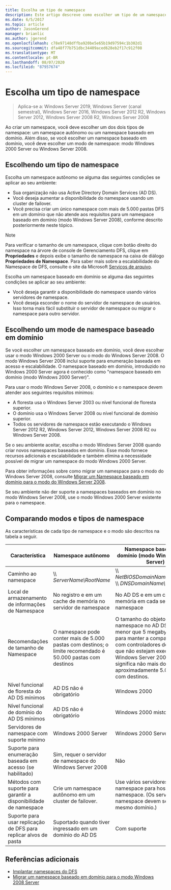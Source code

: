 ```yaml
---
title: Escolha um tipo de namespace
description: Este artigo descreve como escolher um tipo de um namespace.
ms.date: 6/5/2017
ms.topic: article
author: JasonGerend
manager: brianlic
ms.author: jgerend
ms.openlocfilehash: c78e97148dffba920be5e65b19d97594c1b302d1
ms.sourcegitcommit: dfa48f77b751dbc34409aced628eb2f17c912f08
ms.translationtype: MT
ms.contentlocale: pt-BR
ms.lasthandoff: 08/07/2020
ms.locfileid: "87957674"
---
```

# <a name="choose-a-namespace-type"></a>Escolha um tipo de namespace

> Aplica-se a: Windows Server 2019, Windows Server (canal semestral), Windows Server 2016, Windows Server 2012 R2, Windows Server 2012, Windows Server 2008 R2, Windows Server 2008

Ao criar um namespace, você deve escolher um dos dois tipos de namespace: um namespace autônomo ou um namespace baseado em domínio. Além disso, se você escolher um namespace baseado em domínio, você deve escolher um modo de namespace: modo Windows 2000 Server ou Windows Server 2008.

## <a name="choosing-a-namespace-type"></a>Escolhendo um tipo de namespace

Escolha um namespace autônomo se alguma das seguintes condições se aplicar ao seu ambiente:

-   Sua organização não usa Active Directory Domain Services (AD DS).
-   Você deseja aumentar a disponibilidade do namespace usando um cluster de failover.
-   Você precisa criar um único namespace com mais de 5.000 pastas DFS em um domínio que não atende aos requisitos para um namespace baseado em domínio (modo Windows Server 2008), conforme descrito posteriormente neste tópico.

> [!NOTE]
> Para verificar o tamanho de um namespace, clique com botão direito do namespace na árvore de console de Gerenciamento DFS, clique em **Propriedades** e depois exibe o tamanho de namespace na caixa de diálogo **Propriedades de Namespace**. Para saber mais sobre a escalabilidade do Namespace de DFS, consulte o site da Microsoft [Serviços de arquivo](/previous-versions/windows/it-pro/windows-server-2008-R2-and-2008/cc771548(v=ws.10)).

Escolha um namespace baseado em domínio se alguma das seguintes condições se aplicar ao seu ambiente:

-   Você deseja garantir a disponibilidade do namespace usando vários servidores de namespace.
-   Você deseja esconder o nome do servidor de namespace de usuários. Isso torna mais fácil substituir o servidor de namespace ou migrar o namespace para outro servidor.

## <a name="choosing-a-domain-based-namespace-mode"></a>Escolhendo um mode de namespace baseado em domínio

Se você escolher um namespace baseado em domínio, você deve escolher usar o modo Windows 2000 Server ou o modo do Windows Server 2008. O modo Windows Server 2008 inclui suporte para enumeração baseada em acesso e escalabilidade. O namespace baseado em domínio, introduzido no Windows 2000 Server agora é conhecido como "namespace baseado em domínio (modo Windows 2000 Server)".

Para usar o modo Windows Server 2008, o domínio e o namespace devem atender aos seguintes requisitos mínimos:

-   A floresta usa o Windows Server 2003 ou nível funcional de floresta superior.
-   O domínio usa o Windows Server 2008 ou nível funcional de domínio superior.
-   Todos os servidores de namespace estão executando o Windows Server 2012 R2, Windows Server 2012, Windows Server 2008 R2 ou Windows Server 2008.

Se o seu ambiente aceitar, escolha o modo Windows Server 2008 quando criar novos namespaces baseados em domínio. Esse modo fornece recursos adicionais e escalabilidade e também elimina a necessidade possível de migrar um namespace do modo Windows 2000 Server.

Para obter informações sobre como migrar um namespace para o modo do Windows Server 2008, consulte [Migrar um Namespace baseado em domínio para o modo do Windows Server 2008](migrate-a-domain-based-namespace-to-windows-server-2008-mode.md).

Se seu ambiente não der suporte a namespaces baseados em domínio no modo Windows Server 2008, use o modo Windows 2000 Server existente para o namespace.

## <a name="comparing-namespace-types-and-modes"></a>Comparando modos e tipos de namespace

As características de cada tipo de namespace e o modo são descritos na tabela a seguir.

|Característica|Namespace autônomo|Namespace baseado em domínio (modo Windows 2000 Server) |Namespace baseado em domínio (modo Windows 2008 Server) |
|---|---|---|---|
|Caminho ao namespace|\\\ *ServerName\RootName* |\\\ *NetBIOSDomainName\RootName* <br />\\\ *DNSDomainName\RootName*|\\\ *NetBIOSDomainName\RootName* <br /> \\\ *DNSDomainName\RootName*|
|Local de armazenamento de informações de Namespace|No registro e em um cache de memória no servidor de namespace|No AD DS e em um cache de memória em cada servidor de namespace|No AD DS e em um cache de memória em cada servidor de namespace|
|Recomendações de tamanho de Namespace|O namespace pode conter mais de 5.000 pastas com destinos; o limite recomendado é 50.000 pastas com destinos|O tamanho do objeto do namespace no AD DS deve ser menor que 5 megabytes (MB) para manter a compatibilidade com controladores de domínio que não estejam executando o Windows Server 2008. Isso significa não mais do que aproximadamente 5.000 pastas com destinos.|O namespace pode conter mais de 5.000 pastas com destinos; o limite recomendado é 50.000 pastas com destinos |
|Nível funcional de floresta do AD DS mínimos|AD DS não é obrigatório|Windows 2000|Windows Server 2003|
|Nível funcional de domínio do AD DS mínimos|AD DS não é obrigatório|Windows 2000 misto|Windows Server 2008|
|Servidores de namespace com suporte mínimo|Windows 2000 Server|Windows 2000 Server|Windows Server 2008|
|Suporte para enumeração baseada em acesso (se habilitado)|Sim, requer o servidor de namespace do Windows Server 2008|Não|Sim|
|Métodos com suporte para garantir a disponibilidade de namespace|Crie um namespace autônomo em um cluster de failover.|Use vários servidores de namespace para hospedar o namespace. (Os servidores de namespace devem ser no mesmo domínio.)|Use vários servidores de namespace para hospedar o namespace. (Os servidores de namespace devem ser no mesmo domínio.)|
|Suporte para usar replicação de DFS para replicar alvos de pasta|Suportado quando tiver ingressado em um domínio do AD DS|Com suporte|Com suporte|

## <a name="additional-references"></a>Referências adicionais

-   [Implantar namespaces do DFS](deploying-dfs-namespaces.md)
-   [Migrar um namespace baseado em domínio para o modo Windows 2008 Server](migrate-a-domain-based-namespace-to-windows-server-2008-mode.md)
